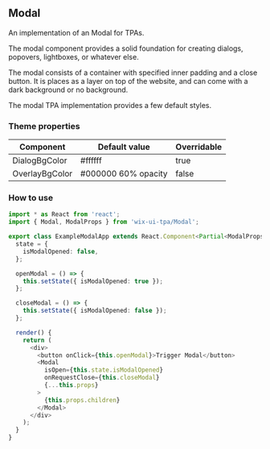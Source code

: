 ## Modal
An implementation of an Modal for TPAs.

The modal component provides a solid foundation for creating dialogs, popovers, lightboxes, or whatever else.

The modal consists of a container with specified inner padding and a close button. It is places as a layer on top of the website, and can come with a dark background or no background.

The modal TPA implementation provides a few default styles.
### Theme properties
| Component      | Default value            | Overridable |
|----------------|--------------------------|-------------|
| DialogBgColor  | #ffffff                  | true        |
| OverlayBgColor | #000000 60% opacity      | false       |

### How to use
```typescript jsx
import * as React from 'react';
import { Modal, ModalProps } from 'wix-ui-tpa/Modal';

export class ExampleModalApp extends React.Component<Partial<ModalProps>> {
  state = {
    isModalOpened: false,
  };

  openModal = () => {
    this.setState({ isModalOpened: true });
  };

  closeModal = () => {
    this.setState({ isModalOpened: false });
  };

  render() {
    return (
      <div>
        <button onClick={this.openModal}>Trigger Modal</button>
        <Modal
          isOpen={this.state.isModalOpened}
          onRequestClose={this.closeModal}
          {...this.props}
        >
          {this.props.children}
        </Modal>
      </div>
    );
  }
}
```
